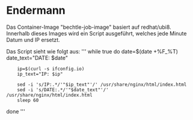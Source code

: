 # Endermann
Das Container-Image "bechtle-job-image" basiert auf redhat/ubi8. 
Innerhalb dieses Images wird ein Script ausgeführt, welches jede Minute Datum und IP ersetzt.

Das Script sieht wie folgt aus:
'''
while true
do
        date=$(date +%F_%T)
        date_text="DATE: $date"


        ip=$(curl -s ifconfig.io)
        ip_text="IP: $ip"

        sed -i 's/IP:.*/'"$ip_text"'/' /usr/share/nginx/html/index.html
        sed -i 's/DATE:.*/'"$date_text"'/' /usr/share/nginx/html/index.html
        sleep 60
done
'''
